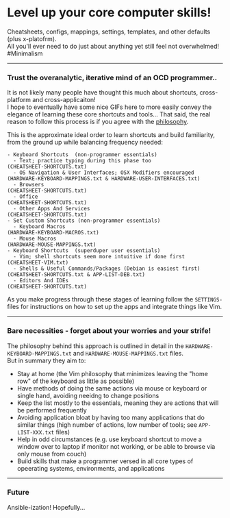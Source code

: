 # Level up your core computer skills!

Cheatsheets, configs, mappings, settings, templates, and other defaults (plus x-platofrm).  
All you'll ever need to do just about anything yet still feel not overwhelmed! #Minimalism

---

### Trust the overanalytic, iterative mind of an OCD programmer..

It is not likely many people have thought this much about shortcuts, cross-platform and cross-applicaiton!  
I hope to eventually have some nice GIFs here to more easily convey the elegance of learning these core shortcuts and tools...
That said, the real reason to follow this process is if you agree with the [philosophy](#bare-necessities---forget-about-your-worries--your-strife).  

This is the approximate ideal order to learn shortcuts and build familiarity, from the ground up while balancing frequency needed:
```
- Keyboard Shortcuts  (non-programmer essentials)
  - Text; practice typing during this phase too                   (CHEATSHEET-SHORTCUTS.txt)  
  - OS Navigation & User Interfaces; OSX Modifiers encouraged     (HARDWARE-KEYBOARD-MAPPINGS.txt & HARDWARE-USER-INTERFACES.txt)
  - Browsers                                                      (CHEATSHEET-SHORTCUTS.txt)
  - Office                                                        (CHEATSHEET-SHORTCUTS.txt)
  - Other Apps And Services                                       (CHEATSHEET-SHORTCUTS.txt)
- Set Custom Shortcuts (non-programmer essentials)
  - Keyboard Macros                                               (HARDWARE-KEYBOARD-MACROS.txt)
  - Mouse Macros                                                  (HARDWARE-MOUSE-MAPPINGS.txt)
- Keyboard Shortcuts  (superduper user essentials)
  - Vim; shell shortcuts seem more intuitive if done first        (CHEATSHEET-VIM.txt)
  - Shells & Useful Commands/Packages (Debian is easiest first)   (CHEATSHEET-SHORTCUTS.txt & APP-LIST-DEB.txt)
  - Editors And IDEs                                              (CHEATSHEET-SHORTCUTS.txt)
```
As you make progress through these stages of learning follow the `SETTINGS-` files for instructions on how to set up the apps and integrate things like Vim.

---

### Bare necessities - forget about your worries and your strife!

The philosophy behind this approach is outlined in detail in the `HARDWARE-KEYBOARD-MAPPINGS.txt` and `HARDWARE-MOUSE-MAPPINGS.txt` files.  
But in summary they aim to:
- Stay at home (the Vim philosophy that minimizes leaving the "home row" of the keyboard as little as possible)
- Have methods of doing the same actions via mouse or keyboard or single hand, avoiding neeidng to change positions
- Keep the list mostly to the essentials, meaning they are actions that will be performed frequently
- Avoiding application bloat by having too many applications that do similar things (high number of actions, low number of tools; see `APP-LIST-XXX.txt` files)
- Help in odd circumstances (e.g. use keyboard shortcut to move a window over to laptop if monitor not working, or be able to browse via only mouse from couch)
- Build skills that make a programmer versed in all core types of opeerating systems, environments, and applications

---

### Future

Ansible-ization! Hopefully...
